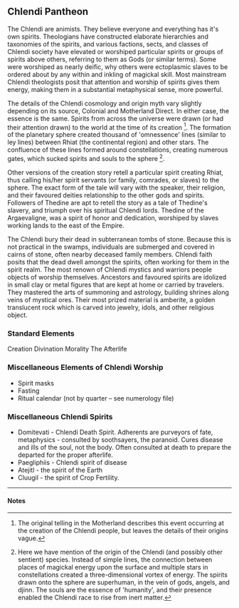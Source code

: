 ## Chlendi Pantheon

The Chlendi are animists. They believe everyone and everything has it's own spirits. Theologians have constructed elaborate hierarchies and taxonomies of the spirits, and various factions, sects, and classes of Chlendi society have elevated or worshiped particular spirits or groups of spirits above others, referring to them as Gods (or similar terms). Some were worshiped as nearly deific, why others were ectoplasmic slaves to be ordered about by any within and inkling of magickal skill. Most mainstream Chlendi theologists posit that attention and worship of spirits gives them energy, making them in a substantial metaphysical sense, more powerful.

The details of the Chlendi cosmology and origin myth vary slightly depending on its source, Colonial and Motherland Direct. In either case, the essence is the same. Spirits from across the universe were drawn (or had their attention drawn) to the world at the time of its creation [^1]. The formation of the planetary sphere created thousand of 'omnessence' lines (similar to ley lines) between Rhiat (the continental region) and other stars. The confluence of these lines formed around constellations, creating numerous gates, which sucked spirits and souls to the sphere  [^2].

Other versions of the creation story retell a particular spirit creating Rhiat, thus calling his/her spirit servants (or family, comrades, or slaves) to the sphere. The exact form of the tale will vary with the speaker, their religion, and their favoured deities relationship to the other gods and spirits. Followers of Thedine are apt to retell the story as a tale of Thedine's slavery, and triumph over his spiritual Chlendi lords. Thedine of the Argaevaligne, was a spirit of honor and dedication, worshiped by slaves working lands to the east of the Empire.

The Chlendi bury their dead in subterranean tombs of stone. Because this is not practical in the swamps, individuals are submerged and covered in cairns of stone, often nearby deceased family members. Chlendi faith posits that the dead dwell amongst the spirits, often working for them in the spirit realm. The most renown of Chlendi mystics and warriors people objects of worship themselves. Ancestors and favoured spirits are idolized in small clay or metal figures that are kept at home or carried by travelers. They mastered the arts of summoning and astrology, building shrines along veins of mystical ores. Their most prized material is amberite, a golden translucent rock which is carved into jewelry, idols, and other religious object.

### Standard Elements
Creation
Divination
Morality
The Afterlife

### Miscellaneous Elements of Chlendi Worship
* Spirit masks
* Fasting
* Ritual calendar (not by quarter – see numerology file)

### Miscellaneous Chlendi Spirits
* Domitevati - Chlendi Death Spirit. Adherents are purveyors of fate, metaphysics - consulted by soothsayers, the paranoid. Cures disease and ills of the soul, not the body. Often consulted at death to prepare the departed for the proper afterlife.
* Paegliphiis - Chlendi spirit of disease
* Atejitl - the spirit of the Earth
* Cluugil - the spirit of Crop Fertility.

----------
#### Notes
[^1]: The original telling in the Motherland describes this event occurring at the creation of the Chlendi people, but leaves the details of their origins vague.

[^2]: Here we have mention of the origin of the Chlendi (and possibly other sentient) species. Instead of simple lines, the connection between places of magickal energy upon the surface and multiple stars in constellations created a three-dimensional vortex of energy. The spirits drawn onto the sphere are superhuman, in the vein of gods, angels, and djinn. The souls are the essence of 'humanity', and their presence enabled the Chlendi race to rise from inert matter.
